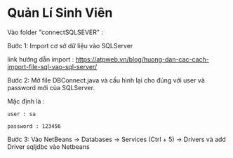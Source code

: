 # Quản Lí Sinh Viên

Vào folder "connectSQLSEVER" :

Bước 1: Import cơ sở dữ liệu vào SQLServer 

link hướng dẫn import : https://atpweb.vn/blog/huong-dan-cac-cach-import-file-sql-vao-sql-server/

Bước 2: Mở file DBConnect.java và cấu hình lại cho đúng với user và password mới của SQLServer. 

Mặc định là : 
	
	user : sa
	
	password : 123456

Bước 3: Vào NetBeans -> Databases -> Services (Ctrl + 5) -> Drivers và add Driver sqljdbc vào Netbeans
